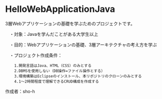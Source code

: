 # HelloWebApplicationJava
3層Webアプリケーションの基礎を学ぶためのプロジェクトです。

　・対象：Javaを学んだことがある大学生以上

　・目的：Webアプリケーションの基礎、3層アーキテクチャの考え方を学ぶ

　・プロジェクト作成条件：

		1.開発言語はJava、HTML（CSS）のみとする
		2.DBMSを使用しない（DB操作=ファイル操作とする）
		3.環境構築はEclipseのインストール、本リポジトリのクローンのみとする
		4.1～2時間程度で理解できるCRUD構成を作成する

作成者：sho-h